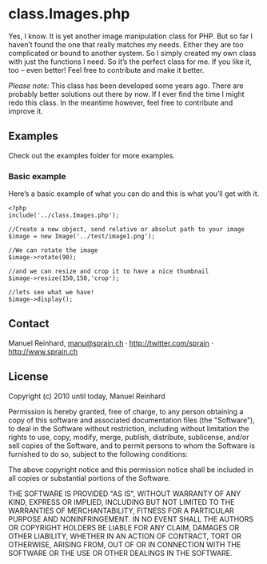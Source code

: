 # class.Images.php

Yes, I know. It is yet another image manipulation class for PHP. But so far I haven’t found the one that really matches my needs. Either they are too complicated or bound to another system. So I simply created my own class with just the functions I need. So it’s the perfect class for me. If you like it, too – even better! Feel free to contribute and make it better.

*Please note:* This class has been developed some years ago. There are probably better solutions out there by now. If I ever find the time I might redo this class. In the meantime however, feel free to contribute and improve it.

## Examples

Check out the examples folder for more examples.

### Basic example
Here’s a basic example of what you can do and this is what you’ll get with it.

	<?php
	include('../class.Images.php');
	
	//Create a new object, send relative or absolut path to your image
	$image = new Image('../test/image1.png');
	
	//We can rotate the image
	$image->rotate(90);
	
	//and we can resize and crop it to have a nice thumbnail
	$image->resize(150,150,'crop');
		
	//lets see what we have!
	$image->display();


## Contact

Manuel Reinhard, <manu@sprain.ch> ·
<http://twitter.com/sprain> ·
<http://www.sprain.ch>


## License

Copyright (c) 2010 until today, Manuel Reinhard

Permission is hereby granted, free of charge, to any person obtaining a copy
of this software and associated documentation files (the "Software"), to deal
in the Software without restriction, including without limitation the rights
to use, copy, modify, merge, publish, distribute, sublicense, and/or sell
copies of the Software, and to permit persons to whom the Software is furnished
to do so, subject to the following conditions:

The above copyright notice and this permission notice shall be included in all
copies or substantial portions of the Software.

THE SOFTWARE IS PROVIDED "AS IS", WITHOUT WARRANTY OF ANY KIND, EXPRESS OR
IMPLIED, INCLUDING BUT NOT LIMITED TO THE WARRANTIES OF MERCHANTABILITY,
FITNESS FOR A PARTICULAR PURPOSE AND NONINFRINGEMENT. IN NO EVENT SHALL THE
AUTHORS OR COPYRIGHT HOLDERS BE LIABLE FOR ANY CLAIM, DAMAGES OR OTHER
LIABILITY, WHETHER IN AN ACTION OF CONTRACT, TORT OR OTHERWISE, ARISING FROM,
OUT OF OR IN CONNECTION WITH THE SOFTWARE OR THE USE OR OTHER DEALINGS IN
THE SOFTWARE.
